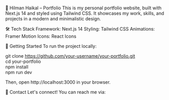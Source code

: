 🚀 Hilman Haikal – Portfolio
This is my personal portfolio website, built with Next.js 14 and styled using Tailwind CSS. It showcases my work, skills, and projects in a modern and minimalistic design.

🛠️ Tech Stack
Framework: Next.js 14
Styling: Tailwind CSS
Animations: Framer Motion
Icons: React Icons

🚀 Getting Started
To run the project locally:

git clone https://github.com/your-username/your-portfolio.git  
cd your-portfolio  
npm install  
npm run dev  

Then, open http://localhost:3000 in your browser.

📩 Contact
Let's connect! You can reach me via:
